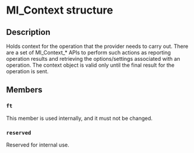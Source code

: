 # MI_Context structure

## Description

Holds context for the operation that the provider needs to carry out. There are a set of MI_Context_* APIs to perform such actions as reporting operation results and retrieving the options/settings associated with an operation. The context object is valid only until the final result for the operation is sent.

## Members

### `ft`

This member is used internally, and it must not be changed.

### `reserved`

Reserved for internal use.
